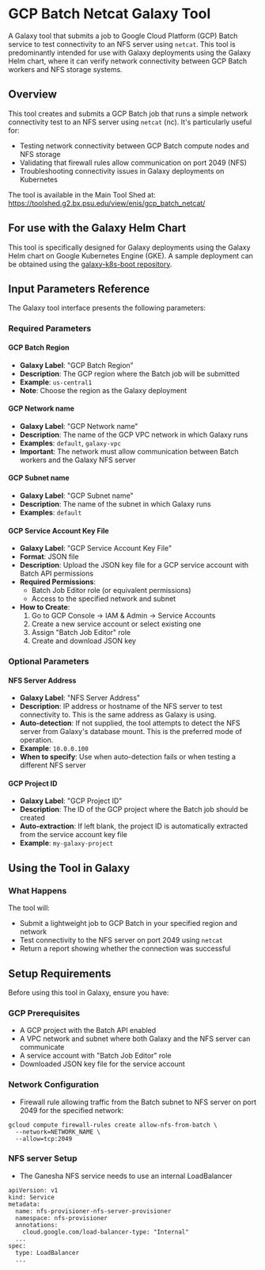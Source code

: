 # GCP Batch Netcat Galaxy Tool

A Galaxy tool that submits a job to Google Cloud Platform (GCP) Batch service to test connectivity to an NFS server using `netcat`. This tool is predominantly intended for use with Galaxy deployments using the Galaxy Helm chart, where it can verify network connectivity between GCP Batch workers and NFS storage systems.

## Overview

This tool creates and submits a GCP Batch job that runs a simple network connectivity test to an NFS server using `netcat` (nc). It's particularly useful for:
- Testing network connectivity between GCP Batch compute nodes and NFS storage
- Validating that firewall rules allow communication on port 2049 (NFS)
- Troubleshooting connectivity issues in Galaxy deployments on Kubernetes

The tool is available in the Main Tool Shed at:
https://toolshed.g2.bx.psu.edu/view/enis/gcp_batch_netcat/

## For use with the Galaxy Helm Chart

This tool is specifically designed for Galaxy deployments using the Galaxy Helm chart on Google Kubernetes Engine (GKE). A sample deployment can be obtained using the [galaxy-k8s-boot repository](https://github.com/galaxyproject/galaxy-k8s-boot/).

## Input Parameters Reference

The Galaxy tool interface presents the following parameters:

### Required Parameters

#### **GCP Batch Region**
- **Galaxy Label**: "GCP Batch Region"
- **Description**: The GCP region where the Batch job will be submitted
- **Example**: `us-central1`
- **Note**: Choose the region as the Galaxy deployment

#### **GCP Network name**
- **Galaxy Label**: "GCP Network name"
- **Description**: The name of the GCP VPC network in which Galaxy runs
- **Examples**: `default`, `galaxy-vpc`
- **Important**: The network must allow communication between Batch workers and the Galaxy NFS server

#### **GCP Subnet name**
- **Galaxy Label**: "GCP Subnet name"
- **Description**: The name of the subnet in which Galaxy runs
- **Examples**: `default`

#### **GCP Service Account Key File**
- **Galaxy Label**: "GCP Service Account Key File"
- **Format**: JSON file
- **Description**: Upload the JSON key file for a GCP service account with Batch API permissions
- **Required Permissions**:
  - Batch Job Editor role (or equivalent permissions)
  - Access to the specified network and subnet
- **How to Create**:
  1. Go to GCP Console → IAM & Admin → Service Accounts
  2. Create a new service account or select existing one
  3. Assign "Batch Job Editor" role
  4. Create and download JSON key

### Optional Parameters

#### **NFS Server Address**
- **Galaxy Label**: "NFS Server Address"
- **Description**: IP address or hostname of the NFS server to test connectivity to. This is the same address as Galaxy is using.
- **Auto-detection**: If not supplied, the tool attempts to detect the NFS server from Galaxy's database mount. This is the preferred mode of operation.
- **Example**: `10.0.0.100`
- **When to specify**: Use when auto-detection fails or when testing a different NFS server

#### **GCP Project ID**
- **Galaxy Label**: "GCP Project ID"
- **Description**: The ID of the GCP project where the Batch job should be created
- **Auto-extraction**: If left blank, the project ID is automatically extracted from the service account key file
- **Example**: `my-galaxy-project`

## Using the Tool in Galaxy

### What Happens

The tool will:
- Submit a lightweight job to GCP Batch in your specified region and network
- Test connectivity to the NFS server on port 2049 using `netcat`
- Return a report showing whether the connection was successful

## Setup Requirements

Before using this tool in Galaxy, ensure you have:

### GCP Prerequisites
- A GCP project with the Batch API enabled
- A VPC network and subnet where both Galaxy and the NFS server can communicate
- A service account with "Batch Job Editor" role
- Downloaded JSON key file for the service account

### Network Configuration
- Firewall rule allowing traffic from the Batch subnet to NFS server on port 2049 for the specified network:
```
gcloud compute firewall-rules create allow-nfs-from-batch \
  --network=NETWORK_NAME \
  --allow=tcp:2049
```

### NFS server Setup
- The Ganesha NFS service needs to use an internal LoadBalancer
```
apiVersion: v1
kind: Service
metadata:
  name: nfs-provisioner-nfs-server-provisioner
  namespace: nfs-provisioner
  annotations:
    cloud.google.com/load-balancer-type: "Internal"
  ...
spec:
  type: LoadBalancer
  ...
```
